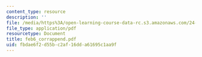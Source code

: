 ```yaml
---
content_type: resource
description: ''
file: /media/https%3A/open-learning-course-data-rc.s3.amazonaws.com/24-962-advanced-phonology-spring-2005/fbdae6f2d55bc2af16dda61695c1aa9f_feb6_corrappend.pdf
file_type: application/pdf
resourcetype: Document
title: feb6_corrappend.pdf
uid: fbdae6f2-d55b-c2af-16dd-a61695c1aa9f
---
```

